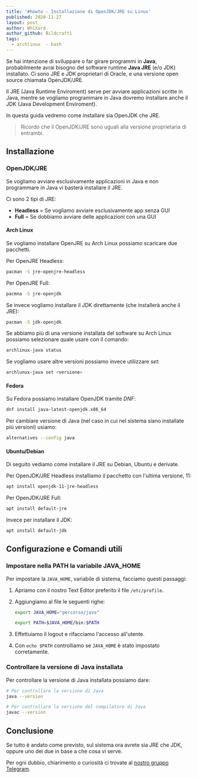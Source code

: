 ```yaml
---
title: '#howto - Installazione di OpenJDK/JRE su Linux'
published: 2020-11-27
layout: post
author: WhiXard
author_github: Bildcraft1
tags:
  - archlinux  - bash
---
```

Se hai intenzione di sviluppare o far girare programmi in **Java**, probabilmente avrai bisogno del software runtime **Java JRE** (e/o JDK) installato. Ci sono JRE e JDK proprietari di Oracle, e una versione open source chiamata OpenJDK/JRE.

Il JRE (Java Runtime Enviroment) serve per avviare applicazioni scritte in Java, mentre se vogliamo programmare in Java dovremo installare anche il JDK (Java Development Enviroment).

In questa guida vedremo come installare sia OpenJDK che JRE.

> Ricordo che il OpenJDK/JRE sono uguali alla versione proprietaria di entrambi.

## Installazione

### OpenJDK/JRE

Se vogliamo avviare esclusivamente applicazioni in Java e non programmare in Java vi basterà installare il JRE.

Ci sono 2 tipi di JRE:

* **Headless** = Se vogliamo avviare esclusivamente app senza GUI
* **Full** = Se dobbiamo avviare delle applicazioni con una GUI

#### Arch Linux

Se vogliamo installare OpenJRE su Arch Linux possiamo scaricare due pacchetti.

Per OpenJRE Headless:

```bash
pacman -S jre-openjre-headless
```

Per OpenJRE Full:

```bash
pacmna -S jre-openjdk
```

Se invece vogliamo installare il JDK direttamente (che installerà anche il JRE):

```bash
pacman -S jdk-openjdk
```

Se abbiamo più di una versione installata del software su Arch Linux possiamo selezionare quale usare con il comando:

```bash
archlinux-java status
```

Se vogliamo usare altre versioni possiamo invece utilizzare *set*:

```bash
archlunux-java set <versione>
```

#### Fedora

Su Fedora possiamo installare OpenJDK tramite *DNF*:

```bash
dnf install java-latest-openjdk.x86_64
```

Per cambiare versione di Java (nel caso in cui nel sistema siano installate più versioni) usiamo:

```bash
alternatives --config java
```

#### Ubuntu/Debian

Di seguito vediamo come installare il JRE su Debian, Ubuntu e derivate.

Per OpenJDK/JRE Headless installiamo il pacchetto con l'ultima versione, 11:

```bash
apt install openjdk-11-jre-headless
```

Per OpenJDK/JRE Full:

```bash
apt install default-jre
```

Invece per installare il JDK:

```bash
apt install default-jdk
```

## Configurazione e Comandi utili

### Impostare nella PATH la variabile JAVA_HOME

Per impostare la `JAVA_HOME`, variabile di sistema, facciamo questi passaggi:

1. Apriamo con il nostro Text Editor preferito il file `/etc/profile`.

2. Aggiungiamo al file le seguenti righe:

   ```bash
   export JAVA_HOME="percorso/java"
   
   export PATH=$JAVA_HOME/bin:$PATH
   ```

3. Effettuiamo il logout e rifacciamo l'accesso all'utente.

4. Con `echo $PATH` controlliamo se `JAVA_HOME` è stato impostato corretamente.

### Controllare la versione di Java installata

Per controllare la versione di Java installata possiamo dare:

```bash
# Per controllare la versione di Java
java --version

# Per controllare la versione del compilatore di Java
javac --version
```

## Conclusione

Se tutto è andato come previsto, sul sistema ora avrete sia JRE che JDK, oppure uno dei due in base a che cosa vi serve.

Per ogni dubbio, chiarimento o curiosità ci trovate al <a href="https://t.me/linuxpeople">nostro gruppo Telegram</a>.